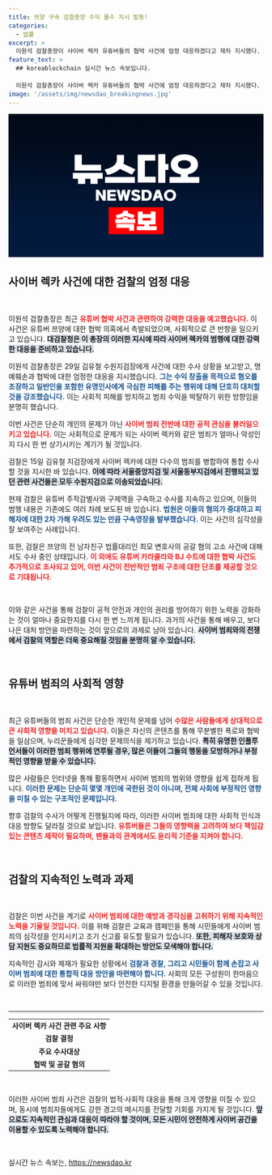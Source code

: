 ```yaml
---
title: 쯔양 구속 검찰총장 수익 몰수 지시 발동!
categories:
  - 법률
excerpt: >
  이원석 검찰총장이 사이버 렉카 유튜버들의 협박 사건에 엄정 대응하겠다고 재차 지시했다. 성폭력과 명예훼손을 조장하는 악질 콘텐츠에 대해 수사 강화를 예고하며, 고소 사건을 수원지검으로 이송해 속속 구속 수사 중이다.
feature_text: >
  ## koreablockchain 실시간 뉴스 속보입니다.

  이원석 검찰총장이 사이버 렉카 유튜버들의 협박 사건에 엄정 대응하겠다고 재차 지시했다. 성폭력과 명예훼손을 조장하는 악질 콘텐츠에 대해 수사 강화를 예고하며, 고소 사건을 수원지검으로 이송해 속속 구속 수사 중이다.
image: '/assets/img/newsdao_breakingnews.jpg'
---
```


<p><img src="/assets/img/newsdao_breakingnews.jpg" alt="koreablockchain 속보" /></p>

<h2 data-ke-size="size26">사이버 렉카 사건에 대한 검찰의 엄정 대응</h2>

<p data-ke-size="size16">&nbsp;</p>

<p>이원석 검찰총장은 최근 <b><span style="color: #ee2323;">유튜버 협박 사건과 관련하여 강력한 대응을 예고했습니다.</span></b> 이 사건은 유튜버 쯔양에 대한 협박 의혹에서 촉발되었으며, 사회적으로 큰 반향을 일으키고 있습니다. <b><span style="background-color: #21538527;">대검찰청은 이 총장의 이러한 지시에 따라 사이버 렉카의 범행에 대한 강력한 대응을 준비하고 있습니다.</span></b></p>

<p>이원석 검찰총장은 29일 김유철 수원지검장에게 사건에 대한 수사 상황을 보고받고, 명예훼손과 협박에 대한 엄정한 대응을 지시했습니다. <b><span style="color: #1a5490;">그는 수익 창출을 목적으로 혐오를 조장하고 일반인을 포함한 유명인사에게 극심한 피해를 주는 행위에 대해 단호히 대처할 것을 강조했습니다.</span></b> 이는 사회적 피해를 방지하고 범죄 수익을 박탈하기 위한 방향임을 분명히 했습니다.</p>

<p>이번 사건은 단순히 개인의 문제가 아닌 <b><span style="color: #ee2323;">사이버 범죄 전반에 대한 공적 관심을 불러일으키고 있습니다.</span></b> 이는 사회적으로 문제가 되는 사이버 렉카와 같은 범죄가 얼마나 악성인지 다시 한 번 상기시키는 계기가 될 것입니다. </p>

<p>검찰은 15일 김유철 지검장에게 사이버 렉카에 대한 다수의 범죄를 병합하여 통합 수사할 것을 지시한 바 있습니다. <b><span style="background-color: #21538527;">이에 따라 서울중앙지검 및 서울동부지검에서 진행되고 있던 관련 사건들은 모두 수원지검으로 이송되었습니다.</span></b> </p>

<p>현재 검찰은 유튜버 주작감별사와 구제역을 구속하고 수사를 지속하고 있으며, 이들의 범행 내용은 기존에도 여러 차례 보도된 바 있습니다. <b><span style="color: #1a5490;">법원은 이들의 혐의가 중대하고 피해자에 대한 2차 가해 우려도 있는 만큼 구속영장을 발부했습니다.</span></b> 이는 사건의 심각성을 잘 보여주는 사례입니다.</p>

<p>또한, 검찰은 쯔양의 전 남자친구 법률대리인 최모 변호사의 공갈 혐의 고소 사건에 대해서도 수사 중인 상태입니다. <b><span style="color: #ee2323;">이 외에도 유튜버 카라큘라와 BJ 수트에 대한 협박 사건도 추가적으로 조사되고 있어, 이번 사건이 전반적인 범죄 구조에 대한 단초를 제공할 것으로 기대됩니다.</span></b> </p>

<p data-ke-size="size16">&nbsp;</p>

<p>이와 같은 사건을 통해 검찰이 공적 안전과 개인의 권리를 방어하기 위한 노력을 강화하는 것이 얼마나 중요한지를 다시 한 번 느끼게 됩니다. 과거의 사건을 통해 배우고, 보다 나은 대처 방안을 마련하는 것이 앞으로의 과제로 남아 있습니다.  <b><span style="background-color: #21538527;">사이버 범죄와의 전쟁에서 검찰의 역할은 더욱 중요해질 것임을 분명히 알 수 있습니다.</span></b></p>

<p data-ke-size="size16">&nbsp;</p>

<h2 data-ke-size="size26">유튜버 범죄의 사회적 영향</h2>

<p data-ke-size="size16">&nbsp;</p>

<p>최근 유튜버들의 범죄 사건은 단순한 개인적 문제를 넘어 <b><span style="color: #ee2323;">수많은 사람들에게 상대적으로 큰 사회적 영향을 미치고 있습니다.</span></b> 이들은 자신의 콘텐츠를 통해 무분별한 폭로와 협박을 일삼으며, 누리꾼들에게 심각한 문제의식을 제기하고 있습니다. <b><span style="background-color: #21538527;">특히 유명한 인플루언서들이 이러한 범죄 행위에 연루될 경우, 많은 이들이 그들의 행동을 모방하거나 부정적인 영향을 받을 수 있습니다.</span></b></p>

<p>많은 사람들은 인터넷을 통해 활동하면서 사이버 범죄의 범위와 영향을 쉽게 접하게 됩니다. <b><span style="color: #1a5490;">이러한 문제는 단순히 몇몇 개인에 국한된 것이 아니며, 전체 사회에 부정적인 영향을 미칠 수 있는 구조적인 문제입니다.</span></b> </p>

<p>향후 검찰의 수사가 어떻게 진행될지에 따라, 이러한 사이버 범죄에 대한 사회적 인식과 대응 방향도 달라질 것으로 보입니다. <b><span style="color: #ee2323;">유튜버들은 그들의 영향력을 고려하여 보다 책임감 있는 콘텐츠 제작이 필요하며, 팬들과의 관계에서도 윤리적 기준을 지켜야 합니다.</span></b> </p>

<p data-ke-size="size16">&nbsp;</p>

<h2 data-ke-size="size26">검찰의 지속적인 노력과 과제</h2>

<p data-ke-size="size16">&nbsp;</p>

<p>검찰은 이번 사건을 계기로 <b><span style="color: #ee2323;">사이버 범죄에 대한 예방과 경각심을 고취하기 위해 지속적인 노력을 기울일 것입니다.</span></b> 이를 위해 검찰은 교육과 캠페인을 통해 시민들에게 사이버 범죄의 심각성을 인지시키고 조기 신고를 유도할 필요가 있습니다. <b><span style="background-color: #21538527;">또한, 피해자 보호와 상담 지원도 중요하므로 법률적 지원을 확대하는 방안도 모색해야 합니다.</span></b> </p>

<p>지속적인 감시와 제재가 필요한 상황에서 <b><span style="color: #1a5490;">검찰과 경찰, 그리고 시민들이 함께 손잡고 사이버 범죄에 대한 통합적 대응 방안을 마련해야 합니다.</span></b> 사회의 모든 구성원이 한마음으로 이러한 범죄에 맞서 싸워야만 보다 안전한 디지털 환경을 만들어갈 수 있을 것입니다.</p>

<p data-ke-size="size16">&nbsp;</p>

<hr />

<table style="width: 100%; border-collapse: collapse;">
    <tr>
        <td style="text-align: center; height: 17px;"><b>사이버 렉카 사건 관련 주요 사항</b></td>
    </tr>
    <tr>
        <td style="text-align: center; height: 17px;"><b>검찰 결정</b></td>
    </tr>
    <tr>
        <td style="text-align: center; height: 17px;"><b>주요 수사대상</b></td>
    </tr>
    <tr>
        <td style="text-align: center; height: 17px;"><b>협박 및 공갈 혐의</b></td>
    </tr>
</table>

<p data-ke-size="size16">&nbsp;</p>

<p>이러한 사이버 범죄 사건은 검찰의 법적·사회적 대응을 통해 크게 영향을 미칠 수 있으며, 동시에 범죄자들에게도 강한 경고의 메시지를 전달할 기회를 가지게 될 것입니다. <b><span style="background-color: #21538527;">앞으로도 지속적인 관심과 대응이 따라야 할 것이며, 모든 시민이 안전하게 사이버 공간을 이용할 수 있도록 노력해야 합니다.</span></b></p>

<p data-ke-size="size16">&nbsp;</p>
실시간 뉴스 속보는, <a href="https://newsdao.kr" rel="dofollow">https://newsdao.kr</a>


